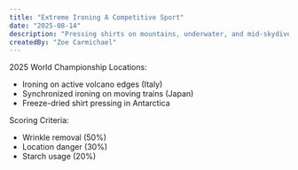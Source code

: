 ```yaml
--- 
title: "Extreme Ironing A Competitive Sport"  
date: "2025-08-14"  
description: "Pressing shirts on mountains, underwater, and mid-skydive"  
createdBy: "Zoe Carmichael"  
---
```


2025 World Championship Locations:  
- Ironing on active volcano edges (Italy)  
- Synchronized ironing on moving trains (Japan)  
- Freeze-dried shirt pressing in Antarctica  

Scoring Criteria:  
- Wrinkle removal (50%)  
- Location danger (30%)  
- Starch usage (20%)  
